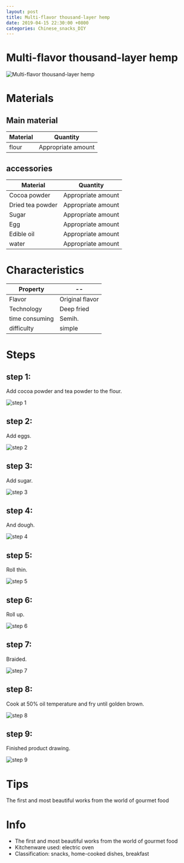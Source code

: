 ```yaml
---
layout: post
title: Multi-flavor thousand-layer hemp
date: 2019-04-15 22:30:00 +0800
categories: Chinese_snacks_DIY
---
```


# Multi-flavor thousand-layer hemp

![Multi-flavor thousand-layer hemp]({{site.baseurl}}/img/405257/405257.jpg)

# Materials


## Main material

Material|Quantity
--|--
flour|Appropriate amount

## accessories

Material|Quantity
--|--
Cocoa powder|Appropriate amount
Dried tea powder|Appropriate amount
Sugar|Appropriate amount
Egg|Appropriate amount
Edible oil|Appropriate amount
water|Appropriate amount

# Characteristics

Property|--
--|--
Flavor|Original flavor
Technology|Deep fried
time consuming|Semih.
difficulty|simple

# Steps

## step 1:

Add cocoa powder and tea powder to the flour.

![step 1]({{site.baseurl}}/img/405257/1.jpg)

## step 2:

Add eggs.

![step 2]({{site.baseurl}}/img/405257/2.jpg)

## step 3:

Add sugar.

![step 3]({{site.baseurl}}/img/405257/3.jpg)

## step 4:

And dough.

![step 4]({{site.baseurl}}/img/405257/4.jpg)

## step 5:

Roll thin.

![step 5]({{site.baseurl}}/img/405257/5.jpg)

## step 6:

Roll up.

![step 6]({{site.baseurl}}/img/405257/6.jpg)

## step 7:

Braided.

![step 7]({{site.baseurl}}/img/405257/7.jpg)

## step 8:

Cook at 50% oil temperature and fry until golden brown.

![step 8]({{site.baseurl}}/img/405257/8.jpg)

## step 9:

Finished product drawing.

![step 9]({{site.baseurl}}/img/405257/9.jpg)

# Tips

The first and most beautiful works from the world of gourmet food

# Info

- The first and most beautiful works from the world of gourmet food
- Kitchenware used: electric oven
- Classification: snacks, home-cooked dishes, breakfast